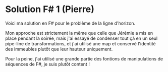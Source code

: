 Solution F# 1 (Pierre)
================

Voici ma solution en F# pour le problème de la ligne d'horizon.

Mon approche est strictement la même que celle que Jérémie a mis en place pendant la soirée, mais j'ai essayé de condenser tout çà en un seul pipe-line de transformations, et j'ai utilisé une map et conservé l'identité des immeubles plutôt que leur hauteur uniquement.

Pour la peine, j'ai utilisé une grande partie des fontions de manipulations de séquences de F#, je suis plutôt content !